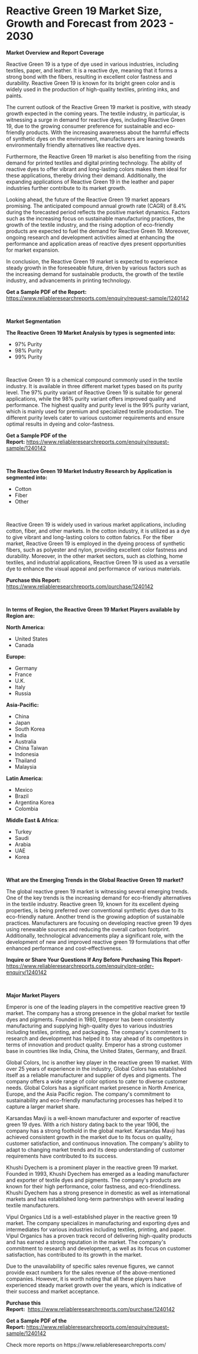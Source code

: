 <p><h1>Reactive Green 19 Market Size, Growth and Forecast from 2023 - 2030</h1></p><p><strong>Market Overview and Report Coverage</strong></p>
<p><p>Reactive Green 19 is a type of dye used in various industries, including textiles, paper, and leather. It is a reactive dye, meaning that it forms a strong bond with the fibers, resulting in excellent color fastness and durability. Reactive Green 19 is known for its bright green color and is widely used in the production of high-quality textiles, printing inks, and paints.</p><p>The current outlook of the Reactive Green 19 market is positive, with steady growth expected in the coming years. The textile industry, in particular, is witnessing a surge in demand for reactive dyes, including Reactive Green 19, due to the growing consumer preference for sustainable and eco-friendly products. With the increasing awareness about the harmful effects of synthetic dyes on the environment, manufacturers are leaning towards environmentally friendly alternatives like reactive dyes.</p><p>Furthermore, the Reactive Green 19 market is also benefiting from the rising demand for printed textiles and digital printing technology. The ability of reactive dyes to offer vibrant and long-lasting colors makes them ideal for these applications, thereby driving their demand. Additionally, the expanding applications of Reactive Green 19 in the leather and paper industries further contribute to its market growth.</p><p>Looking ahead, the future of the Reactive Green 19 market appears promising. The anticipated compound annual growth rate (CAGR) of 8.4% during the forecasted period reflects the positive market dynamics. Factors such as the increasing focus on sustainable manufacturing practices, the growth of the textile industry, and the rising adoption of eco-friendly products are expected to fuel the demand for Reactive Green 19. Moreover, ongoing research and development activities aimed at enhancing the performance and application areas of reactive dyes present opportunities for market expansion.</p><p>In conclusion, the Reactive Green 19 market is expected to experience steady growth in the foreseeable future, driven by various factors such as the increasing demand for sustainable products, the growth of the textile industry, and advancements in printing technology.</p></p>
<p><strong>Get a Sample PDF of the Report:</strong> <a href="https://www.reliableresearchreports.com/enquiry/request-sample/1240142">https://www.reliableresearchreports.com/enquiry/request-sample/1240142</a></p>
<p>&nbsp;</p>
<p><strong>Market Segmentation</strong></p>
<p><strong>The Reactive Green 19 Market Analysis by types is segmented into:</strong></p>
<p><ul><li>97% Purity</li><li>98% Purity</li><li>99% Purity</li></ul></p>
<p>&nbsp;</p>
<p><p>Reactive Green 19 is a chemical compound commonly used in the textile industry. It is available in three different market types based on its purity level. The 97% purity variant of Reactive Green 19 is suitable for general applications, while the 98% purity variant offers improved quality and performance. The highest quality and purity level is the 99% purity variant, which is mainly used for premium and specialized textile production. The different purity levels cater to various customer requirements and ensure optimal results in dyeing and color-fastness.</p></p>
<p><strong>Get a Sample PDF of the Report:</strong>&nbsp;<a href="https://www.reliableresearchreports.com/enquiry/request-sample/1240142">https://www.reliableresearchreports.com/enquiry/request-sample/1240142</a></p>
<p>&nbsp;</p>
<p><strong>The Reactive Green 19 Market Industry Research by Application is segmented into:</strong></p>
<p><ul><li>Cotton</li><li>Fiber</li><li>Other</li></ul></p>
<p>&nbsp;</p>
<p><p>Reactive Green 19 is widely used in various market applications, including cotton, fiber, and other markets. In the cotton industry, it is utilized as a dye to give vibrant and long-lasting colors to cotton fabrics. For the fiber market, Reactive Green 19 is employed in the dyeing process of synthetic fibers, such as polyester and nylon, providing excellent color fastness and durability. Moreover, in the other market sectors, such as clothing, home textiles, and industrial applications, Reactive Green 19 is used as a versatile dye to enhance the visual appeal and performance of various materials.</p></p>
<p><strong>Purchase this Report:</strong>&nbsp; <a href="https://www.reliableresearchreports.com/purchase/1240142">https://www.reliableresearchreports.com/purchase/1240142</a></p>
<p>&nbsp;</p>
<p><strong>In terms of Region, the Reactive Green 19 Market Players available by Region are:</strong></p>
<p>
    <p> <strong> North America: </strong>
        <ul>
            <li>United States</li>
            <li>Canada</li>
        </ul>
        </p> 
    <p> <strong> Europe: </strong>
        <ul>
            <li>Germany</li>
            <li>France</li>
            <li>U.K.</li>
            <li>Italy</li>
            <li>Russia</li>
        </ul>
        </p> 
    <p> <strong> Asia-Pacific: </strong>
        <ul>
            <li>China</li>
            <li>Japan</li>
            <li>South Korea</li>
            <li>India</li>
            <li>Australia</li>
            <li>China Taiwan</li>
            <li>Indonesia</li>
            <li>Thailand</li>
            <li>Malaysia</li>
        </ul>
        </p> 
    <p> <strong> Latin America: </strong>
        <ul>
            <li>Mexico</li>
            <li>Brazil</li>
            <li>Argentina Korea</li>
            <li>Colombia</li>
        </ul>
        </p> 
    <p> <strong> Middle East & Africa: </strong>
        <ul>
            <li>Turkey</li>
            <li>Saudi</li>
            <li>Arabia</li>
            <li>UAE</li>
            <li>Korea</li>
        </ul>
    </p>
    </p>
<p>&nbsp;</p>
<p><strong>What are the Emerging Trends in the Global Reactive Green 19 market?</strong></p>
<p><p>The global reactive green 19 market is witnessing several emerging trends. One of the key trends is the increasing demand for eco-friendly alternatives in the textile industry. Reactive green 19, known for its excellent dyeing properties, is being preferred over conventional synthetic dyes due to its eco-friendly nature. Another trend is the growing adoption of sustainable practices. Manufacturers are focusing on developing reactive green 19 dyes using renewable sources and reducing the overall carbon footprint. Additionally, technological advancements play a significant role, with the development of new and improved reactive green 19 formulations that offer enhanced performance and cost-effectiveness.</p></p>
<p><strong>Inquire or Share Your Questions If Any Before Purchasing This Report</strong>- <a href="https://www.reliableresearchreports.com/enquiry/pre-order-enquiry/1240142">https://www.reliableresearchreports.com/enquiry/pre-order-enquiry/1240142</a></p>
<p>&nbsp;</p>
<p><strong>Major Market Players</strong></p>
<p><p>Emperor is one of the leading players in the competitive reactive green 19 market. The company has a strong presence in the global market for textile dyes and pigments. Founded in 1980, Emperor has been consistently manufacturing and supplying high-quality dyes to various industries including textiles, printing, and packaging. The company's commitment to research and development has helped it to stay ahead of its competitors in terms of innovation and product quality. Emperor has a strong customer base in countries like India, China, the United States, Germany, and Brazil.</p><p>Global Colors, Inc is another key player in the reactive green 19 market. With over 25 years of experience in the industry, Global Colors has established itself as a reliable manufacturer and supplier of dyes and pigments. The company offers a wide range of color options to cater to diverse customer needs. Global Colors has a significant market presence in North America, Europe, and the Asia Pacific region. The company's commitment to sustainability and eco-friendly manufacturing processes has helped it to capture a larger market share.</p><p>Karsandas Mavji is a well-known manufacturer and exporter of reactive green 19 dyes. With a rich history dating back to the year 1906, the company has a strong foothold in the global market. Karsandas Mavji has achieved consistent growth in the market due to its focus on quality, customer satisfaction, and continuous innovation. The company's ability to adapt to changing market trends and its deep understanding of customer requirements have contributed to its success.</p><p>Khushi Dyechem is a prominent player in the reactive green 19 market. Founded in 1993, Khushi Dyechem has emerged as a leading manufacturer and exporter of textile dyes and pigments. The company's products are known for their high performance, color fastness, and eco-friendliness. Khushi Dyechem has a strong presence in domestic as well as international markets and has established long-term partnerships with several leading textile manufacturers.</p><p>Vipul Organics Ltd is a well-established player in the reactive green 19 market. The company specializes in manufacturing and exporting dyes and intermediates for various industries including textiles, printing, and paper. Vipul Organics has a proven track record of delivering high-quality products and has earned a strong reputation in the market. The company's commitment to research and development, as well as its focus on customer satisfaction, has contributed to its growth in the market.</p><p>Due to the unavailability of specific sales revenue figures, we cannot provide exact numbers for the sales revenue of the above-mentioned companies. However, it is worth noting that all these players have experienced steady market growth over the years, which is indicative of their success and market acceptance.</p></p>
<p><strong>Purchase this Report:</strong>&nbsp;&nbsp;<a href="https://www.reliableresearchreports.com/purchase/1240142">https://www.reliableresearchreports.com/purchase/1240142</a></p>
<p></p>
<p><strong>Get a Sample PDF of the Report:</strong>&nbsp;<a href="https://www.reliableresearchreports.com/enquiry/request-sample/1240142">https://www.reliableresearchreports.com/enquiry/request-sample/1240142</a></p>
<p>Check more reports on https://www.reliableresearchreports.com/</p>